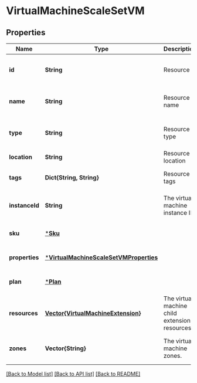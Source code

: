 # VirtualMachineScaleSetVM


## Properties
Name | Type | Description | Notes
------------ | ------------- | ------------- | -------------
**id** | **String** | Resource Id | [optional] [readonly] [default to nothing]
**name** | **String** | Resource name | [optional] [readonly] [default to nothing]
**type** | **String** | Resource type | [optional] [readonly] [default to nothing]
**location** | **String** | Resource location | [default to nothing]
**tags** | **Dict{String, String}** | Resource tags | [optional] [default to nothing]
**instanceId** | **String** | The virtual machine instance ID. | [optional] [readonly] [default to nothing]
**sku** | [***Sku**](Sku.md) |  | [optional] [default to nothing]
**properties** | [***VirtualMachineScaleSetVMProperties**](VirtualMachineScaleSetVMProperties.md) |  | [optional] [default to nothing]
**plan** | [***Plan**](Plan.md) |  | [optional] [default to nothing]
**resources** | [**Vector{VirtualMachineExtension}**](VirtualMachineExtension.md) | The virtual machine child extension resources. | [optional] [readonly] [default to nothing]
**zones** | **Vector{String}** | The virtual machine zones. | [optional] [readonly] [default to nothing]


[[Back to Model list]](../README.md#models) [[Back to API list]](../README.md#api-endpoints) [[Back to README]](../README.md)


